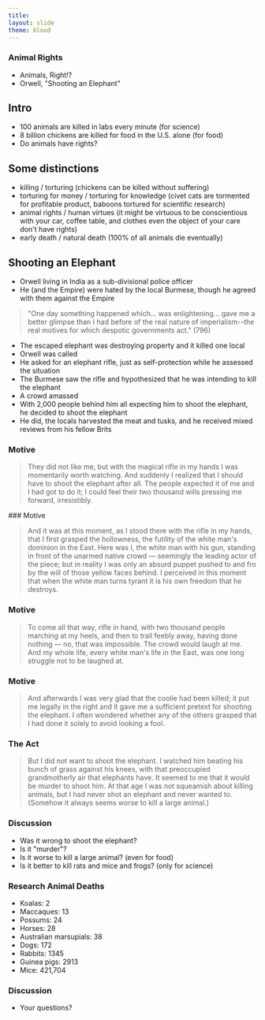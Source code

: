 ```yaml
---
title: 
layout: slide
theme: blood
---
```


<section data-background="http://www.keithbuhler.com/images/background-morality.svg">
<section data-background="https://i.imgflip.com/19oo1z.jpg"  data-markdown><!--Intro slide begin-->



</section> <!--Intro slide end-->
<section data-markdown>  <!--Slide Beginning-->

# Animal Rights

- Animals, Right!?
- Orwell, "Shooting an Elephant"


</section><section data-markdown>

## Intro

- 100 animals are killed in labs every minute (for science)
- 8 billion chickens are killed for food in the U.S. alone (for food)
- Do animals have rights? 

## Some distinctions

- killing / torturing (chickens can be killed without suffering)
- torturing for money / torturing for knowledge (civet cats are tormented for profitable product, baboons tortured for scientific research)
- animal rights / human virtues (it might be virtuous to be conscientious with your car, coffee table, and clothes even the object of your care don't have rights)
- early death / natural death (100% of all animals die eventually)

</section><section data-markdown>

## Shooting an Elephant

- Orwell living in India as a sub-divisional police officer
- He (and the Empire) were hated by the local Burmese, though he agreed with them against the Empire

>"One day something happened which... was enlightening... gave me a better glimpse than I had before of the real nature of imperialism--the real motives for which despotic governments act." (796)



</section><section data-markdown>

- The escaped elephant was destroying property and it killed one local
- Orwell was called
- He asked for an elephant rifle, just as self-protection while he assessed the situation
- The Burmese saw the rifle and hypothesized that he was intending to kill the elephant
- A crowd amassed
- With 2,000 people behind him all expecting him to shoot the elephant, he decided to shoot the elephant
- He did, the locals harvested the meat and tusks, and he received mixed reviews from his fellow Brits







</section><section data-markdown>

### Motive

>They did not like me, but with the magical rifle in my hands I was momentarily worth watching. And suddenly I realized that I should have to shoot the elephant after all. The people expected it of me and I had got to do it; I could feel their two thousand wills pressing me forward, irresistibly. 





</section><section data-markdown>
### Motive

>And it was at this moment, as I stood there with the rifle in my hands, that I first grasped the hollowness, the futility of the white man's dominion in the East. Here was I, the white man with his gun, standing in front of the unarmed native crowd — seemingly the leading actor of the piece; but in reality I was only an absurd puppet pushed to and fro by the will of those yellow faces behind. I perceived in this moment that when the white man turns tyrant it is his own freedom that he destroys.


</section><section data-markdown>

### Motive

>To come all that way, rifle in hand, with two thousand people marching at my heels, and then to trail feebly away, having done nothing — no, that was impossible. The crowd would laugh at me. And my whole life, every white man's life in the East, was one long struggle not to be laughed at.


</section><section data-markdown>

### Motive

>And afterwards I was very glad that the coolie had been killed; it put me legally in the right and it gave me a sufficient pretext for shooting the elephant. I often wondered whether any of the others grasped that I had done it solely to avoid looking a fool.


</section><section data-markdown>

### The Act

>But I did not want to shoot the elephant. I watched him beating his bunch of grass against his knees, with that preoccupied grandmotherly air that elephants have. It seemed to me that it would be murder to shoot him. At that age I was not squeamish about killing animals, but I had never shot an elephant and never wanted to. (Somehow it always seems worse to kill a large animal.)



</section><section data-markdown>

### Discussion

* Was it wrong to shoot the elephant?
* Is it "murder"?
* Is it worse to kill a large animal? (even for food)
* Is it better to kill rats and mice and frogs? (only for science)


</section><section data-markdown>

### Research Animal Deaths

- Koalas: 2
- Maccaques: 13
- Possums: 24
- Horses: 28
- Australian marsupials: 38
- Dogs: 172
- Rabbits: 1345
- Guinea pigs: 2913
- Mice: 421,704


</section><section data-markdown>

### Discussion

* Your questions?



</section>
</section><!--Slide end-->
